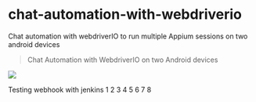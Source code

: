 # chat-automation-with-webdriverio
Chat automation with webdriverIO to run multiple Appium sessions on two android devices 

> Chat Automation with WebdriverIO on two Android devices

![](chat-automation-webdriverIO.gif)

Testing webhook with jenkins 1 2 3 4 5 6 7 8

